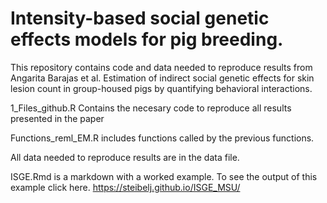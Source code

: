 # Intensity-based social genetic effects models for pig breeding.

This repository contains code and data needed to reproduce results from Angarita Barajas et al. Estimation of indirect social genetic effects for skin lesion count in group-housed pigs by quantifying behavioral interactions.

1_Files_github.R Contains the necesary code to reproduce all results presented in the paper

Functions_reml_EM.R includes functions called by the previous functions.

All data needed to reproduce results are in the data file.

ISGE.Rmd is a markdown with a worked example. To see the output of this example click here.
https://steibelj.github.io/ISGE_MSU/
